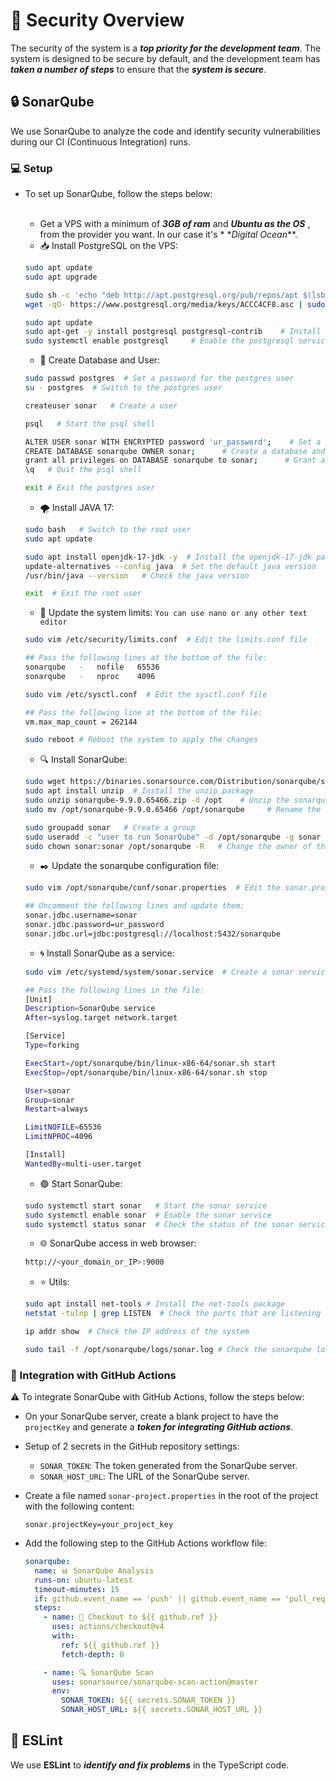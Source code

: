# 🔑 Security Overview

The security of the system is a **_top priority for the development team_**. The system is designed to be secure by
default, and the development team has _**taken a number of steps**_ to ensure that the _**system is secure**_.

## 🔒 SonarQube

We use SonarQube to analyze the code and identify security vulnerabilities during our CI (Continuous Integration) runs.

### 💻 Setup

- To set up SonarQube, follow the steps below:<br><br>

  - Get a VPS with a minimum of **_3GB of ram_** and **_Ubuntu as the OS_** , from the provider you want. In our case
    it's \* \*_Digital Ocean_\*\*.
  - 📥 Install PostgreSQL on the VPS:

  ```bash
  sudo apt update
  sudo apt upgrade

  sudo sh -c 'echo "deb http://apt.postgresql.org/pub/repos/apt $(lsb_release -cs)-pgdg main" > /etc/apt/sources.list.d/pgdg.list'   # Add the PostgreSQL repository
  wget -qO- https://www.postgresql.org/media/keys/ACCC4CF8.asc | sudo tee /etc/apt/trusted.gpg.d/pgdg.asc &>/dev/null    # Import the repository signing key

  sudo apt update
  sudo apt-get -y install postgresql postgresql-contrib    # Install the postgresql package
  sudo systemctl enable postgresql     # Enable the postgresql service
  ```

  - 🚀 Create Database and User:

  ```bash
  sudo passwd postgres  # Set a password for the postgres user
  su - postgres  # Switch to the postgres user

  createuser sonar   # Create a user

  psql   # Start the psql shell

  ALTER USER sonar WITH ENCRYPTED password 'ur_password';    # Set a password for the user
  CREATE DATABASE sonarqube OWNER sonar;      # Create a database and set the owner to the sonar user
  grant all privileges on DATABASE sonarqube to sonar;      # Grant all privileges to the sonar user
  \q   # Quit the psql shell

  exit # Exit the postgres user
  ```

  - 🌪️ Install JAVA 17:

  ```bash
  sudo bash   # Switch to the root user
  sudo apt update

  sudo apt install openjdk-17-jdk -y  # Install the openjdk-17-jdk package
  update-alternatives --config java  # Set the default java version
  /usr/bin/java --version   # Check the java version

  exit  # Exit the root user
  ```

  - 🐌 Update the system limits: `You can use nano or any other text editor`

  ```bash
  sudo vim /etc/security/limits.conf  # Edit the limits.conf file

  ## Pass the following lines at the bottom of the file:
  sonarqube   -   nofile   65536
  sonarqube   -   nproc    4096
  ```

  ```bash
  sudo vim /etc/sysctl.conf  # Edit the sysctl.conf file

  ## Pass the following line at the bottom of the file:
  vm.max_map_count = 262144
  ```

  ```bash
  sudo reboot # Reboot the system to apply the changes
  ```

  - 🔍 Install SonarQube:

  ```bash
  sudo wget https://binaries.sonarsource.com/Distribution/sonarqube/sonarqube-9.9.0.65466.zip    # Download the sonarqube package, you can check the latest version on the sonarqube website
  sudo apt install unzip  # Install the unzip package
  sudo unzip sonarqube-9.9.0.65466.zip -d /opt    # Unzip the sonarqube package
  sudo mv /opt/sonarqube-9.9.0.65466 /opt/sonarqube     # Rename the sonarqube directory

  sudo groupadd sonar   # Create a group
  sudo useradd -c "user to run SonarQube" -d /opt/sonarqube -g sonar sonar    # Create a user
  sudo chown sonar:sonar /opt/sonarqube -R   # Change the owner of the sonarqube directory
  ```

  - ✒️ Update the sonarqube configuration file:

  ```bash
  sudo vim /opt/sonarqube/conf/sonar.properties  # Edit the sonar.properties file

  ## Uncomment the following lines and update them:
  sonar.jdbc.username=sonar
  sonar.jdbc.password=ur_password
  sonar.jdbc.url=jdbc:postgresql://localhost:5432/sonarqube
  ```

  - 🌀 Install SonarQube as a service:

  ```bash
  sudo vim /etc/systemd/system/sonar.service  # Create a sonar service file

  ## Pass the following lines in the file:
  [Unit]
  Description=SonarQube service
  After=syslog.target network.target

  [Service]
  Type=forking

  ExecStart=/opt/sonarqube/bin/linux-x86-64/sonar.sh start
  ExecStop=/opt/sonarqube/bin/linux-x86-64/sonar.sh stop

  User=sonar
  Group=sonar
  Restart=always

  LimitNOFILE=65536
  LimitNPROC=4096

  [Install]
  WantedBy=multi-user.target
  ```

  - 🟢 Start SonarQube:

  ```bash
  sudo systemctl start sonar   # Start the sonar service
  sudo systemctl enable sonar  # Enable the sonar service
  sudo systemctl status sonar  # Check the status of the sonar service
  ```

  - 🌐 SonarQube access in web browser:

  ```bash
  http://<your_domain_or_IP>:9000
  ```

  - ⭐️ Utils:

  ```bash
  sudo apt install net-tools # Install the net-tools package
  netstat -tulnp | grep LISTEN  # Check the ports that are listening

  ip addr show  # Check the IP address of the system

  sudo tail -f /opt/sonarqube/logs/sonar.log # Check the sonarqube logs
  ```

### 🧪 Integration with GitHub Actions

⚠️ To integrate SonarQube with GitHub Actions, follow the steps below:

- On your SonarQube server, create a blank project to have the `projectKey` and generate
  a **_token for integrating GitHub actions_**.

- Setup of 2 secrets in the GitHub repository settings:

  - `SONAR_TOKEN`: The token generated from the SonarQube server.
  - `SONAR_HOST_URL`: The URL of the SonarQube server.

- Create a file named `sonar-project.properties` in the root of the project with the following content:

  ```properties
  sonar.projectKey=your_project_key
  ```

- Add the following step to the GitHub Actions workflow file:

  ```yaml
  sonarqube:
    name: 📊 SonarQube Analysis
    runs-on: ubuntu-latest
    timeout-minutes: 15
    if: github.event_name == 'push' || github.event_name == 'pull_request'
    steps:
      - name: 🔬 Checkout to ${{ github.ref }}
        uses: actions/checkout@v4
        with:
          ref: ${{ github.ref }}
          fetch-depth: 0

      - name: 🔍 SonarQube Scan
        uses: sonarsource/sonarqube-scan-action@master
        env:
          SONAR_TOKEN: ${{ secrets.SONAR_TOKEN }}
          SONAR_HOST_URL: ${{ secrets.SONAR_HOST_URL }}
  ```

## 📝 ESLint

We use **ESLint** to **_identify and fix problems_** in the TypeScript code.
